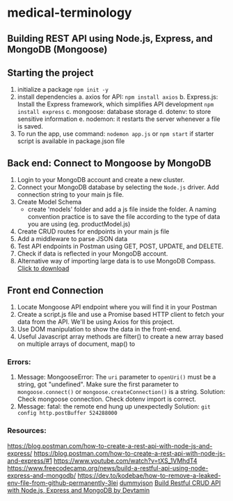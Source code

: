 # medical-terminology

## Building REST API using Node.js, Express, and MongoDB (Mongoose)

## Starting the project

1. initialize a package `npm init -y`
2. install dependencies
   a. axios for API: `npm install axios`
   b. Express.js: Install the Express framework, which simplifies API development `npm install express`
   c. mongoose: database storage
   d. dotenv: to store sensitive information
   e. nodemon: it restarts the server whenever a file is saved.
3. To run the app, use command:
   `nodemon app.js` or `npm start` if starter script is available in package.json file

## Back end: Connect to Mongoose by MongoDB

1. Login to your MongoDB account and create a new cluster.
2. Connect your MongoDB database by selecting the `Node.js` driver. Add connection string to your main js file.
3. Create Model Schema
   - create 'models' folder and add a js file inside the folder. A naming convention practice is to save the file according to the type of data you are using (eg. productModel.js)
4. Create CRUD routes for endpoints in your main js file
5. Add a middleware to parse JSON data
6. Test API endpoints in Postman using GET, POST, UPDATE, and DELETE.
7. Check if data is reflected in your MongoDB account.
8. Alternative way of importing large data is to use MongoDB Compass. [Click to download](https://www.mongodb.com/products/tools/compass)

## Front end Connection

1. Locate Mongoose API endpoint where you will find it in your Postman
2. Create a script.js file and use a Promise based HTTP client to fetch your data from the API. We'll be using Axios for this project.
3. Use DOM manipulation to show the data in the front-end.
4. Useful Javascript array methods are filter() to create a new array based on multiple arrays of document, map() to

### Errors:

1.  Message: MongooseError: The `uri` parameter to `openUri()` must be a string, got "undefined". Make sure the first parameter to `mongoose.connect()` or `mongoose.createConnection()` is a string.
    Solution: Check mongoose connection. Check dotenv import is correct.
2.  Message: fatal: the remote end hung up unexpectedly
    Solution: `git config http.postBuffer 524288000`

### Resources:

https://blog.postman.com/how-to-create-a-rest-api-with-node-js-and-express/
https://blog.postman.com/how-to-create-a-rest-api-with-node-js-and-express/#1
https://www.youtube.com/watch?v=tXS_1VMhdT4
https://www.freecodecamp.org/news/build-a-restful-api-using-node-express-and-mongodb/
https://dev.to/kodebae/how-to-remove-a-leaked-env-file-from-github-permanently-3lei
[dummyjson](https://dummyjson.com/)
[Build Restful CRUD API with Node.js, Express and MongoDB by Devtamin](https://www.youtube.com/watch?v=9OfL9H6AmhQ)
